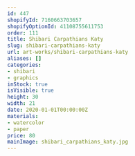 ```yaml
---
id: 447
shopifyId: 7160663703657
shopifyOptionId: 41108755611753
order: 111
title: Shibari Carpathians Katy
slug: shibari-carpathians-katy
url: art-works/shibari-carpathians-katy
aliases: []
categories:
- shibari
- graphics
inStock: true
isVisible: true
height: 30
width: 21
date: 2020-01-01T00:00:00Z
materials:
- watercolor
- paper
price: 80
mainImage: shibari_carpathians_katy.jpg
---
```

